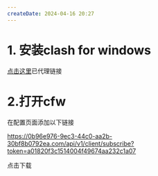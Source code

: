 ```yaml
---
createDate: 2024-04-16 20:27
---
```

# 1. 安装clash for windows

[点击这里](https://ghproxy.com/https://github.com/Z-Siqi/Clash-for-Windows_Chinese/releases/download/CFW-V0.20.39_CN/Clash.for.Windows.Setup.0.20.39.exe)已代理链接

# 2.打开cfw

在配置页面添加以下链接

https://0b96e976-9ec3-44c0-aa2b-30bf8b0792ea.com/api/v1/client/subscribe?token=a01820f3c1514004f49674aa232c1a07


点击下载